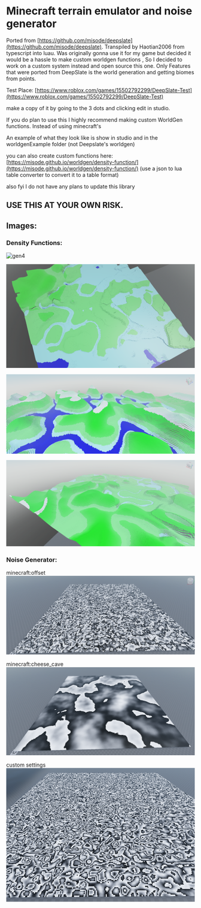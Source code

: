 # Minecraft terrain emulator and noise generator 

Ported from [https://github.com/misode/deepslate](https://github.com/misode/deepslate).
Transpiled by Haotian2006 from typescript into luau. 
Was originally gonna use it for my game but decided it would be a hassle 
to make custom worldgen functions , So I decided to work on a custom system instead and open source this one. 
Only Features that were ported from DeepSlate is the world generation and getting biomes from points.  

Test Place: [https://www.roblox.com/games/15502792299/DeepSlate-Test](https://www.roblox.com/games/15502792299/DeepSlate-Test)

make a copy of it by going to the 3 dots and clicking edit in studio.

If you do plan to use this I highly recommend making custom WorldGen functions.
Instead of using minecraft's

An example of what they look like is show in studio and in the 
worldgenExample folder (not Deepslate's worldgen)

you can also create custom functions here: [https://misode.github.io/worldgen/density-function/](https://misode.github.io/worldgen/density-function/)
(use a json to lua table converter to convert it to a table format)

also fyi I do not have any plans to update this library

## USE THIS AT YOUR OWN RISK.

## Images:

### Density Functions:

![gen4](https://github.com/haotian2006/Terrain-Generation-Library/blob/main/Images/gen3.gif?raw=true)

![gen1](https://github.com/haotian2006/Terrain-Generation-Library/blob/main/Images/Gen1.png?raw=true)

![gen2](https://github.com/haotian2006/Terrain-Generation-Library/blob/main/Images/gen2.png?raw=true)

![gen3](https://github.com/haotian2006/Terrain-Generation-Library/blob/main/Images/gen4.png?raw=true)

### Noise Generator:

minecraft:offset
![Alt text](https://github.com/haotian2006/Terrain-Generation-Library/blob/main/Images/offsetnoise.png?raw=true)

minecraft:cheese_cave
![Alt text](https://github.com/haotian2006/Terrain-Generation-Library/blob/main/Images/cheesecave.png?raw=true)

custom settings
![Alt text](https://github.com/haotian2006/Terrain-Generation-Library/blob/main/Images/custom.png?raw=true)
